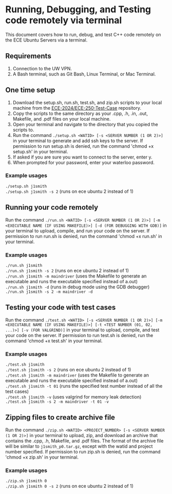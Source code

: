 # Running, Debugging, and Testing code remotely via terminal
This document covers how to run, debug, and test C++ code remotely on the ECE Ubuntu Servers via a terminal.

## Requirements
1. Connection to the UW VPN.
2. A Bash terminal, such as Git Bash, Linux Terminal, or Mac Terminal.

## One time setup
1. Download the setup.sh, run.sh, test.sh, and zip.sh scripts to your local machine from the [ECE-2024/ECE-250-Test-Case](https://github.com/ECE-2024/ECE-250-Test-Cases) repository.
2. Copy the scripts to the same directory as your .cpp, .h, .in, .out, Makefile, and .pdf files on your local machine.
3. Open your terminal and navigate to the directory that you copied the scripts to.
4. Run the command `./setup.sh <WATID> [-s <SERVER NUMBER (1 OR 2)>]` in your terminal to generate and add ssh keys to the server. If permission to run setup.sh is denied, run the command 'chmod +x setup.sh' in your terminal.
5. If asked if you are sure you want to connect to the server, enter y.
6. When prompted for your password, enter your waterloo password.
### Example usages
`./setup.sh j1smith`  
`./setup.sh j1smith -s 2` (runs on ece ubuntu 2 instead of 1)  

## Running your code remotely
Run the command `./run.sh <WATID> [-s <SERVER NUMBER (1 OR 2)>] [-m <EXECUTABLE NAME (IF USING MAKEFILE)>] [-d (FOR DEBUGGING WITH GDB)]` in your terminal to upload, compile, and run your code on the server. If permission to run run.sh is denied, run the command 'chmod +x run.sh' in your terminal.
### Example usages
`./run.sh j1smith`  
`./run.sh j1smith -s 2` (runs on ece ubuntu 2 instead of 1)  
`./run.sh j1smith -m maindriver` (uses the Makefile to generate an executable and runs the executable specified instead of a.out)  
`./run.sh j1smith -d` (runs in debug mode using the GDB debugger)  
`./run.sh j1smith -s 2 -m maindriver -d`  

## Testing your code with test cases
Run the command `./test.sh <WATID> [-s <SERVER NUMBER (1 OR 2)>] [-m <EXECUTABLE NAME (IF USING MAKEFILE)>] [-t <TEST NUMBER (01, 02, ...)>] [-v (FOR VALGRIND)]` in your terminal to upload, compile, and test your code on the server. If permission to run test.sh is denied, run the command 'chmod +x test.sh' in your terminal.
### Example usages
`./test.sh j1smith`  
`./test.sh j1smith -s 2` (runs on ece ubuntu 2 instead of 1)  
`./test.sh j1smith -m maindriver` (uses the Makefile to generate an executable and runs the executable specified instead of a.out)  
`./test.sh j1smith -t 01`  (runs the specified test number instead of all the test cases)  
`./test.sh j1smith -v` (uses valgrind for memory leak detection)  
`./test.sh j1smith -s 2 -m maindriver -t 01 -v`  

## Zipping files to create archive file
Run the command `./zip.sh <WATID> <PROJECT_NUMBER> [-s <SERVER NUMBER (1 OR 2)>]` in your terminal to upload, zip, and download an archive that contains the .cpp, .h, Makefile, and .pdf files. The format of the archive file will be similar to `j1smith_p0.tar.gz`, except with the watid and project number specified. If permission to run zip.sh is denied, run the command 'chmod +x zip.sh' in your terminal.
### Example usages
`./zip.sh j1smith 0`  
`./zip.sh j1smith 0 -s 2` (runs on ece ubuntu 2 instead of 1)  
